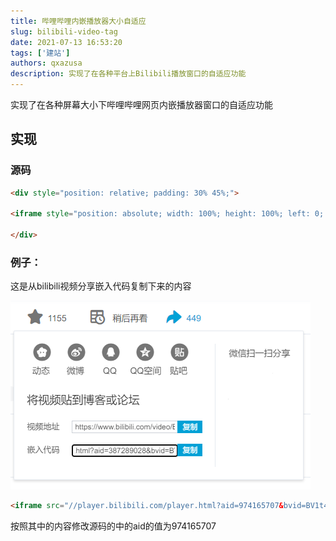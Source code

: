 ```yaml
---
title: 哔哩哔哩内嵌播放器大小自适应
slug: bilibili-video-tag
date: 2021-07-13 16:53:20
tags: ['建站']
authors: qxazusa
description: 实现了在各种平台上Bilibili播放窗口的自适应功能
---
```


实现了在各种屏幕大小下哔哩哔哩网页内嵌播放器窗口的自适应功能
<!--truncate-->
## 实现

### 源码

```html
<div style="position: relative; padding: 30% 45%;">

<iframe style="position: absolute; width: 100%; height: 100%; left: 0; top: 0;" src="https://player.bilibili.com/player.html?cid=323407284&aid=247534745&page=1&as_wide=1&high_quality=1&danmaku=0" frameborder="no" scrolling="no"></iframe>

</div>
```

### 例子：

这是从bilibili视频分享嵌入代码复制下来的内容

![示例横幅](./2022-08-23-110856.png)

```html
<iframe src="//player.bilibili.com/player.html?aid=974165707&bvid=BV1t44y127ad&cid=370527205&page=1" scrolling="no" border="0" frameborder="no" framespacing="0" allowfullscreen="true"> </iframe>
```
按照其中的内容修改源码的中的aid的值为974165707
